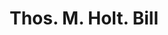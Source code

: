 ---
doi: 10.7916/D8JD67ZV
date_other: '1870'
date_other_textual: 1870-1879
form: printed ephemera
genre:
- Invoices
name:
- Thos. M. Holt
object_in_context_url: https://biggert.cul.columbia.edu/items/view/ave_biggert_01890
subject_hierarchical_geographic:
- Haw River, North Carolina, United States
subject_name:
- Thos. M. Holt
title: Thos. M. Holt. Bill
sort_title: Thos. M. Holt. Bill
call_number: ave_biggert_01890
coordinates:
- 36.09527777777778,-79.35777777777777
pid: ave_biggert_01890
identifiers: ave_biggert_01890
thumbnail: https://derivativo-3.library.columbia.edu/iiif/2/ldpd:490589/full/!256,256/0/native.jpg
permalink: /biggert/ave_biggert_01890/
layout: iiif-image-page
---